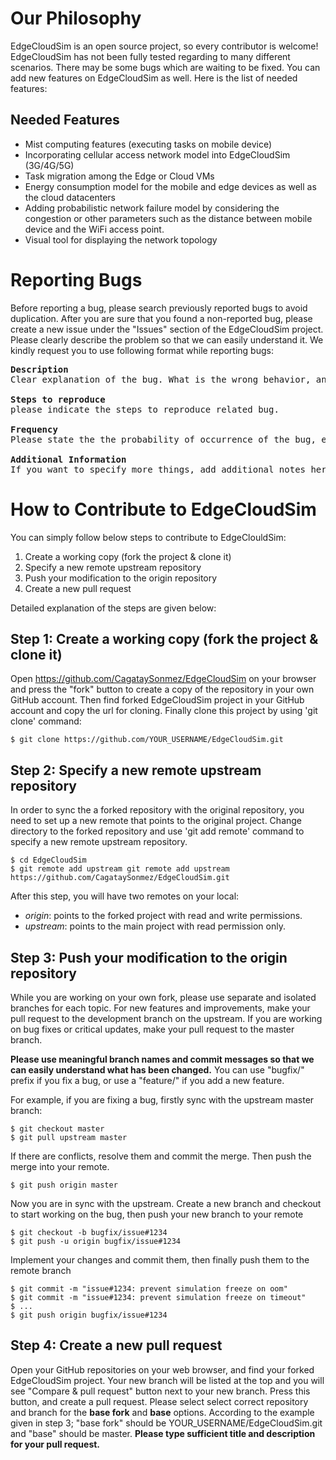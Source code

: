 # Our Philosophy

EdgeCloudSim is an open source project, so every contributor is welcome!
EdgeCloudSim has not been fully tested regarding to many different scenarios.
There may be some bugs which are waiting to be fixed.
You can add new features on EdgeCloudSim as well.
Here is the list of needed features:

## Needed Features

* Mist computing features (executing tasks on mobile device)
* Incorporating cellular access network model into EdgeCloudSim (3G/4G/5G)
* Task migration among the Edge or Cloud VMs
* Energy consumption model for the mobile and edge devices as well as the cloud datacenters
* Adding probabilistic network failure model by considering the congestion or other parameters such as the distance between mobile device and the WiFi access point.
* Visual tool for displaying the network topology

# Reporting Bugs

Before reporting a bug, please search previously reported bugs to avoid duplication.
After you are sure that you found a non-reported bug, please create a new issue under the "Issues" section of the EdgeCloudSim project.
Please clearly describe the problem so that we can easily understand it.
We kindly request you to use following format while reporting bugs:
<pre>
<b>Description</b>
Clear explanation of the bug. What is the wrong behavior, and what is the expected one.

<b>Steps to reproduce</b>
please indicate the steps to reproduce related bug.

<b>Frequency</b>
Please state the the probability of occurrence of the bug, e.g.  rare, random, sometimes, always

<b>Additional Information</b>
If you want to specify more things, add additional notes here
</pre>

# How to Contribute to EdgeCloudSim

You can simply follow below steps to contribute to EdgeClouldSim:

1. Create a working copy (fork the project & clone it)
2. Specify a new remote upstream repository
3. Push your modification to the origin repository
4. Create a new pull request


Detailed explanation of the steps are given below:


## Step 1: Create a working copy (fork the project & clone it)
Open https://github.com/CagataySonmez/EdgeCloudSim on your browser and  press the "fork" button to create a copy of the repository in your own GitHub account.
Then find forked EdgeCloudSim project in your GitHub account and copy the url for cloning.
Finally clone this project by using 'git clone' command:
```
$ git clone https://github.com/YOUR_USERNAME/EdgeCloudSim.git
```

## Step 2: Specify a new remote upstream repository
In order to sync the a forked repository with the original repository, you need to set up a new remote that points to the original project.
Change directory to the forked repository and use 'git add remote' command to specify a new remote upstream repository.
```
$ cd EdgeCloudSim
$ git remote add upstream git remote add upstream https://github.com/CagataySonmez/EdgeCloudSim.git
```

After this step, you will have two remotes on your local:

- _origin_: points to the forked project with read and write permissions.
- _upstream_: points to the main project with read permission only.


## Step 3: Push your modification to the origin repository

While you are working on your own fork, please use separate and isolated branches for each topic. For new features and improvements, make your pull request to the development branch on the upstream. If you are working on bug fixes or critical updates, make your pull request to the master branch.

**Please use meaningful branch names and commit messages so that we can easily understand what has been changed.**
You can use "bugfix/" prefix if you fix a bug, or use a "feature/" if you add a new feature.

For example, if you are fixing a bug, firstly sync with the upstream master branch:
```
$ git checkout master
$ git pull upstream master
```

If there are conflicts, resolve them and commit the merge. Then push the merge into your remote.
```
$ git push origin master
```

Now you are in sync with the upstream. Create a new branch and checkout to start working on the bug, then push your new branch to your remote
```
$ git checkout -b bugfix/issue#1234
$ git push -u origin bugfix/issue#1234
```

Implement your changes and commit them, then finally push them to the remote branch
```
$ git commit -m "issue#1234: prevent simulation freeze on oom"
$ git commit -m "issue#1234: prevent simulation freeze on timeout"
$ ...
$ git push origin bugfix/issue#1234
```


## Step 4: Create a new pull request

Open your GitHub repositories on your web browser, and find your forked EdgeCloudSim project.
Your new branch will be listed at the top and you will see "Compare & pull request" button next to your new branch.
Press this button, and create a pull request.
Please select select correct repository and branch for the **base fork** and **base** options.
According to the example given in step 3; "base fork" should be YOUR_USERNAME/EdgeCloudSim.git and "base" should be master.
**Please type sufficient title and description for your pull request.**
